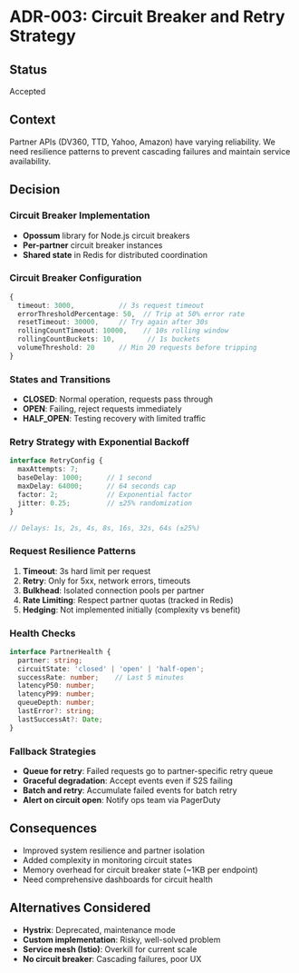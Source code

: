 # ADR-003: Circuit Breaker and Retry Strategy

## Status
Accepted

## Context
Partner APIs (DV360, TTD, Yahoo, Amazon) have varying reliability. We need resilience patterns to prevent cascading failures and maintain service availability.

## Decision

### Circuit Breaker Implementation
- **Opossum** library for Node.js circuit breakers
- **Per-partner** circuit breaker instances
- **Shared state** in Redis for distributed coordination

### Circuit Breaker Configuration
```typescript
{
  timeout: 3000,           // 3s request timeout
  errorThresholdPercentage: 50,  // Trip at 50% error rate
  resetTimeout: 30000,     // Try again after 30s
  rollingCountTimeout: 10000,    // 10s rolling window
  rollingCountBuckets: 10,        // 1s buckets
  volumeThreshold: 20      // Min 20 requests before tripping
}
```

### States and Transitions
- **CLOSED**: Normal operation, requests pass through
- **OPEN**: Failing, reject requests immediately  
- **HALF_OPEN**: Testing recovery with limited traffic

### Retry Strategy with Exponential Backoff
```typescript
interface RetryConfig {
  maxAttempts: 7;
  baseDelay: 1000;      // 1 second
  maxDelay: 64000;      // 64 seconds cap
  factor: 2;            // Exponential factor
  jitter: 0.25;         // ±25% randomization
}

// Delays: 1s, 2s, 4s, 8s, 16s, 32s, 64s (±25%)
```

### Request Resilience Patterns
1. **Timeout**: 3s hard limit per request
2. **Retry**: Only for 5xx, network errors, timeouts
3. **Bulkhead**: Isolated connection pools per partner
4. **Rate Limiting**: Respect partner quotas (tracked in Redis)
5. **Hedging**: Not implemented initially (complexity vs benefit)

### Health Checks
```typescript
interface PartnerHealth {
  partner: string;
  circuitState: 'closed' | 'open' | 'half-open';
  successRate: number;    // Last 5 minutes
  latencyP50: number;
  latencyP99: number;
  queueDepth: number;
  lastError?: string;
  lastSuccessAt?: Date;
}
```

### Fallback Strategies
- **Queue for retry**: Failed requests go to partner-specific retry queue
- **Graceful degradation**: Accept events even if S2S failing
- **Batch and retry**: Accumulate failed events for batch retry
- **Alert on circuit open**: Notify ops team via PagerDuty

## Consequences
- Improved system resilience and partner isolation
- Added complexity in monitoring circuit states
- Memory overhead for circuit breaker state (~1KB per endpoint)
- Need comprehensive dashboards for circuit health

## Alternatives Considered
- **Hystrix**: Deprecated, maintenance mode
- **Custom implementation**: Risky, well-solved problem
- **Service mesh (Istio)**: Overkill for current scale
- **No circuit breaker**: Cascading failures, poor UX